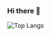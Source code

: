 ### Hi there 👋

![Top Langs](https://github-readme-stats.vercel.app/api/top-langs/?username=Pun-it&theme=tokyonight)
